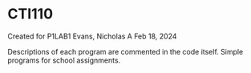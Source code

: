 # CTI110
Created for P1LAB1
Evans, Nicholas A
Feb 18, 2024

Descriptions of each program are commented in the code itself. Simple programs for school assignments.
